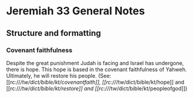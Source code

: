 # Jeremiah 33 General Notes
## Structure and formatting

### Covenant faithfulness
Despite the great punishment Judah is facing and Israel has undergone, there is hope. This hope is based in the covenant faithfulness of Yahweh. Ultimately, he will restore his people. (See: [[rc://*/tw/dict/bible/kt/covenantfaith]], [[rc://*/tw/dict/bible/kt/hope]] and [[rc://*/tw/dict/bible/kt/restore]] and [[rc://*/tw/dict/bible/kt/peopleofgod]])